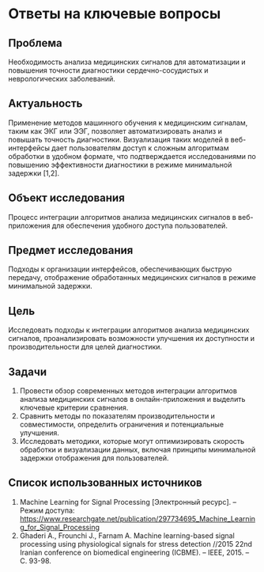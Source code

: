 # Ответы на ключевые вопросы
## Проблема
Необходимость анализа медицинских сигналов для автоматизации и повышения точности диагностики сердечно-сосудистых и неврологических заболеваний.

## Актуальность
Применение методов машинного обучения к медицинским сигналам, таким как ЭКГ или ЭЭГ, позволяет автоматизировать анализ и повышать точность диагностики. Визуализация таких моделей в веб-интерфейсы дает пользователям доступ к сложным алгоритмам обработки в удобном формате, что подтверждается исследованиями по повышению эффективности диагностики в режиме минимальной задержки [1,2].

## Объект исследования
Процесс интеграции алгоритмов анализа медицинских сигналов в веб-приложения для обеспечения удобного доступа пользователей.

## Предмет исследования
Подходы к организации интерфейсов, обеспечивающих быструю передачу, отображение обработанных медицинских сигналов в режиме минимальной задержки.

## Цель
Исследовать подходы к интеграции алгоритмов анализа медицинских сигналов, проанализировать возможности улучшения их доступности и производительности для целей диагностики.

## Задачи
1. Провести обзор современных методов интеграции алгоритмов анализа медицинских сигналов в онлайн-приложения и выделить ключевые критерии сравнения.
2. Сравнить методы по показателям производительности и совместимости, определить ограничения и потенциальные улучшения.
3. Исследовать методики, которые могут оптимизировать скорость обработки и визуализации данных, включая принципы минимальной задержки отображения для пользователей.

## Список использованных источников
1. Machine Learning for Signal Processing [Электронный ресурс]. – Режим доступа: https://www.researchgate.net/publication/297734695_Machine_Learning_for_Signal_Processing
2. Ghaderi A., Frounchi J., Farnam A. Machine learning-based signal processing using physiological signals for stress detection //2015 22nd Iranian conference on biomedical engineering (ICBME). – IEEE, 2015. – С. 93-98.
